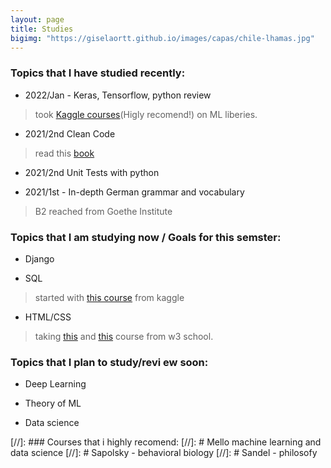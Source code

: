 ```yaml
---
layout: page
title: Studies
bigimg: "https://giselaortt.github.io/images/capas/chile-lhamas.jpg"
---
```


### Topics that I have studied recently:

- 2022/Jan - Keras, Tensorflow, python review
> took [Kaggle courses](https://www.kaggle.com/learn)(Higly recomend!) on ML liberies.

- 2021/2nd Clean Code
> read this [book](https://enos.itcollege.ee/~jpoial/oop/naited/Clean%20Code.pdf)

- 2021/2nd Unit Tests with python

- 2021/1st - In-depth German grammar and vocabulary
>  B2 reached from Goethe Institute

### Topics that I am studying now / Goals for this semster:

- Django

- SQL 
> started with [this course](https://www.kaggle.com/learn/intro-to-sql) from kaggle

- HTML/CSS
> taking [this](https://www.w3schools.com/html/html_css.asp) and [this](https://www.w3schools.com/html/html_basic.asp) course from w3 school.


### Topics that I plan to study/revi ew soon:

- Deep Learning

- Theory of ML

- Data science

[//]: ### Courses that i highly recomend:
[//]: #  Mello machine learning and data science
[//]: #  Sapolsky - behavioral biology
[//]: #  Sandel - philosofy
